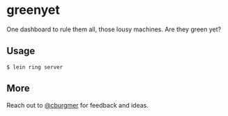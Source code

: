 # greenyet

One dashboard to rule them all, those lousy machines. Are they green yet?

## Usage

    $ lein ring server

## More

Reach out to [@cburgmer](https://twitter.com/cburgmer) for feedback and ideas.
